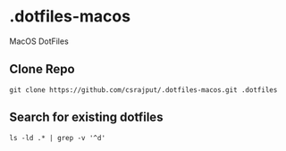 # .dotfiles-macos
MacOS DotFiles

## Clone Repo
`git clone https://github.com/csrajput/.dotfiles-macos.git .dotfiles`

## Search for existing dotfiles
`ls -ld .* | grep -v '^d'`
